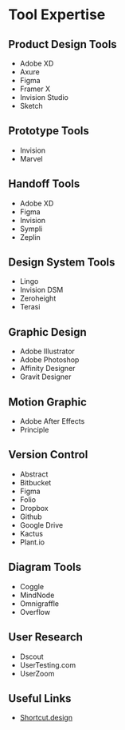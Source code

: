 # Tool Expertise

## Product Design Tools
- Adobe XD
- Axure
- Figma
- Framer X
- Invision Studio
- Sketch


## Prototype Tools
- Invision
- Marvel


## Handoff Tools
- Adobe XD
- Figma
- Invision
- Sympli
- Zeplin


## Design System Tools
- Lingo
- Invision DSM
- Zeroheight
- Terasi


## Graphic Design
- Adobe Illustrator
- Adobe Photoshop
- Affinity Designer
- Gravit Designer


## Motion Graphic
- Adobe After Effects
- Principle


## Version Control
- Abstract
- Bitbucket
- Figma
- Folio
- Dropbox
- Github
- Google Drive
- Kactus
- Plant.io


## Diagram Tools
- Coggle
- MindNode
- Omnigraffle
- Overflow


## User Research
- Dscout
- UserTesting.com
- UserZoom


## Useful Links
- [Shortcut.design](https://shortcuts.design/)